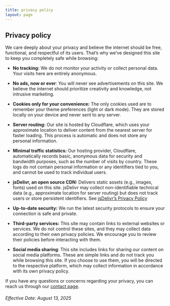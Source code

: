 ```yaml
---
title: privacy policy
layout: page
---
```

## Privacy policy

We care deeply about your privacy and believe the internet should be free, functional, and respectful of its users. That’s why we’ve designed this site to keep you completely safe while browsing:


- **No tracking:** We do not monitor your activity or collect personal data. Your visits here are entirely anonymous.

- **No ads, now or ever**: You will never see advertisements on this site. We believe the internet should prioritize creativity and knowledge, not intrusive marketing.

- **Cookies only for your convenience:** The only cookies used are to remember your theme preferences (light or dark mode). They are stored locally on your device and never sent to any server.

- **Server routing:** Our site is hosted by Cloudflare, which uses your approximate location to deliver content from the nearest server for faster loading. This process is automatic and does not store any personal information.

- **Minimal traffic statistics:** Our hosting provider, Cloudflare, automatically records basic, anonymous data for security and bandwidth purposes, such as the number of visits by country. These logs do not contain personal information or any identifiers tied to you, and cannot be used to track individual users.

- **jsDelivr, an open source CDN:** Delivers static assets (e.g., images, fonts) used on this site. jsDelivr may collect non-identifiable technical data (e.g., approximate location for server routing) but does not track users or store persistent identifiers. See [jsDelivr’s Privacy Policy](https://www.jsdelivr.com/privacy-policy-jsdelivr-net)

- **Up-to-date security:** We run the latest security protocols to ensure your connection is safe and private.

- **Third-party services:** This site may contain links to external websites or services. We do not control these sites, and they may collect data according to their own privacy policies. We encourage you to review their policies before interacting with them.

- **Social media sharing**: This site includes links for sharing our content on social media platforms. These are simple links and do not track you while browsing this site. If you choose to use them, you will be directed to the respective platform, which may collect information in accordance with its own privacy policy.


If you have any questions or concerns regarding your privacy, you can reach us through our [contact page](https://cinefilth.pages.dev/email.html).

###### Effective Date: *August 13, 2025*